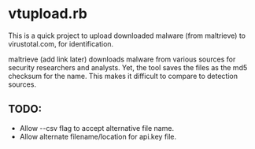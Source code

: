 <h1>vtupload.rb</h1>

<p>This is a quick project to upload downloaded malware (from maltrieve) to virustotal.com, for identification.</p>

<p>maltrieve (add link later) downloads malware from various sources for security researchers and analysts.  Yet, the tool
saves the files as the md5 checksum for the name.  This makes it difficult to compare to detection sources.</p>

<h2>TODO:</h2>
<ul>
	<li>Allow --csv flag to accept alternative file name.</li>
	<li>Allow alternate filename/location for api.key file.</li>
</ul>
